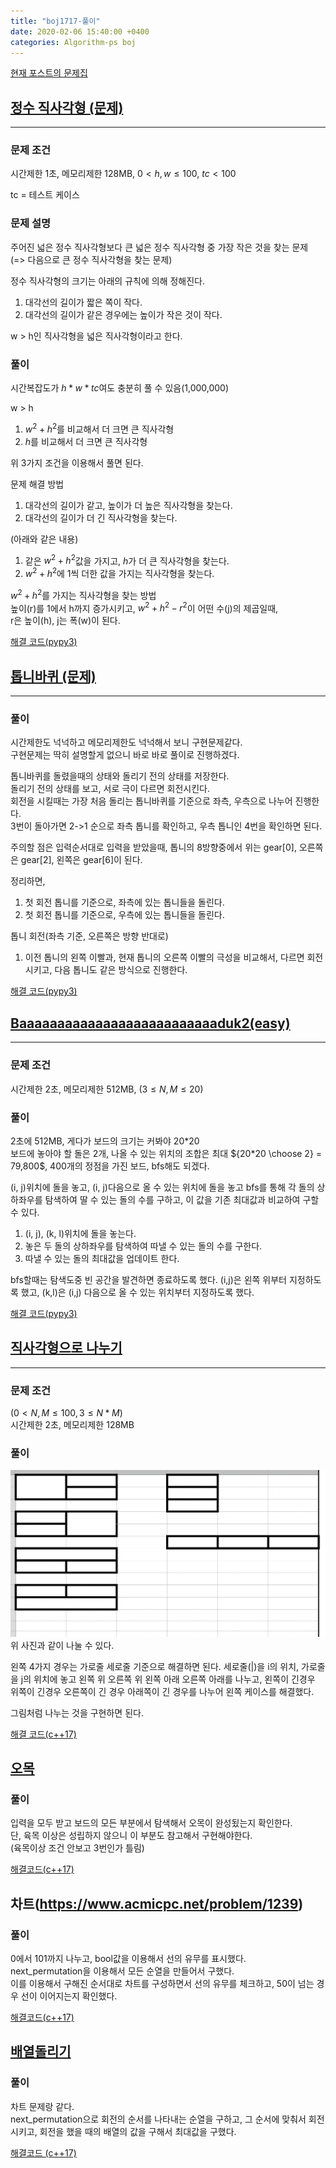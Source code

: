 ```yaml
---
title: "boj1717-풀이"
date: 2020-02-06 15:40:00 +0400
categories: Algorithm-ps boj
---
```

[현재 포스트의 문제집](https://www.acmicpc.net/group/practice/7023/30)

## [정수 직사각형 (문제)](https://www.acmicpc.net/problem/9196)

___

### 문제 조건

시간제한 1초, 메모리제한 128MB, $0 < h, w \le 100$, $tc < 100$

tc = 테스트 케이스

### 문제 설명

주어진 넓은 정수 직사각형보다 큰 넓은 정수 직사각형 중 가장 작은 것을 찾는 문제  
(=> 다음으로 큰 정수 직사각형을 찾는 문제)  

정수 직사각형의 크기는 아래의 규칙에 의해 정해진다.

1. 대각선의 길이가 짧은 쪽이 작다.  
2. 대각선의 길이가 같은 경우에는 높이가 작은 것이 작다.

w > h인 직사각형을 넓은 직사각형이라고 한다.

### 풀이

시간복잡도가 $h * w * tc$여도 충분히 풀 수 있음(1,000,000)

w > h

1. $w^2 + h^2$를 비교해서 더 크면 큰 직사각형
2. $h$를 비교해서 더 크면 큰 직사각형

위 3가지 조건을 이용해서 풀면 된다.  

문제 해결 방법

1. 대각선의 길이가 같고, 높이가 더 높은 직사각형을 찾는다.
2. 대각선의 길이가 더 긴 직사각형을 찾는다.

(아래와 같은 내용)

1. 같은 $w^2+h^2$값을 가지고, $h$가 더 큰 직사각형을 찾는다.
2. $w^2+h^2$에 1씩 더한 값을 가지는 직사각형을 찾는다.

$w^2+h^2$를 가지는 직사각형을 찾는 방법  
높이(r)를 1에서 h까지 증가시키고, $w^2+h^2 - r^2$이 어떤 수(j)의 제곱일때,  
r은 높이(h), j는 폭(w)이 된다.

[해결 코드(pypy3)](http://boj.kr/fcc77c203ec44e45914c5edc74d5118b)

## [톱니바퀴 (문제)](https://www.acmicpc.net/problem/14891)

___

### 풀이

시간제한도 넉넉하고 메모리제한도 넉넉해서 보니 구현문제같다.  
구현문제는 딱히 설명할게 없으니 바로 바로 풀이로 진행하겠다.

톱니바퀴를 돌렸을때의 상태와 돌리기 전의 상태를 저장한다.  
돌리기 전의 상태를 보고, 서로 극이 다르면 회전시킨다.  
회전을 시킬때는 가장 처음 돌리는 톱니바퀴를 기준으로 좌측, 우측으로 나누어 진행한다.  
3번이 돌아가면 2->1 순으로 좌측 톱니를 확인하고, 우측 톱니인 4번을 확인하면 된다.

주의할 점은 입력순서대로 입력을 받았을때, 톱니의 8방향중에서 위는 gear[0], 오른쪽은 gear[2], 왼쪽은 gear[6]이 된다.

정리하면,

1. 첫 회전 톱니를 기준으로, 좌측에 있는 톱니들을 돌린다.
2. 첫 회전 톱니를 기준으로, 우측에 있는 톱니들을 돌린다.

톱니 회전(좌측 기준, 오른쪽은 방향 반대로)

1. 이전 톱니의 왼쪽 이빨과, 현재 톱니의 오른쪽 이빨의 극성을 비교해서, 다르면 회전시키고, 다음 톱니도 같은 방식으로 진행한다.

[해결 코드(pypy3)](http://boj.kr/34b7f097ba004c2a8a547b76b2c4ee91)

## [Baaaaaaaaaaaaaaaaaaaaaaaaaaduk2(easy)](https://www.acmicpc.net/problem/16988)

___

### 문제 조건

시간제한 2초, 메모리제한 512MB, $(3 \le N, M \le 20)$

### 풀이

2초에 512MB, 게다가 보드의 크기는 커봐야 20*20  
보드에 놓아야 할 돌은 2개, 나올 수 있는 위치의 조합은 최대 ${20*20 \choose 2} = 79,800$, 400개의 정점을 가진 보드, bfs해도 되겠다.

(i, j)위치에 돌을 놓고, (i, j)다음으로 올 수 있는 위치에 돌을 놓고 bfs를 통해 각 돌의 상하좌우를 탐색하여 딸 수 있는 돌의 수를 구하고, 이 값을 기존 최대값과 비교하여 구할 수 있다.

1. (i, j), (k, l)위치에 돌을 놓는다.
2. 놓은 두 돌의 상하좌우를 탐색하여 따낼 수 있는 돌의 수를 구한다.
3. 따낼 수 있는 돌의 최대값을 업데이트 한다.

bfs할때는 탐색도중 빈 공간을 발견하면 종료하도록 했다.
(i,j)은 왼쪽 위부터 지정하도록 했고, (k,l)은 (i,j) 다음으로 올 수 있는 위치부터 지정하도록 했다.

[해결 코드(pypy3)](http://boj.kr/61a44bd861254d9aadba8942816f751c)

## [직사각형으로 나누기](https://www.acmicpc.net/problem/1451)

___

### 문제 조건

$(0 < N, M \le 100, 3 \le N*M)$  
시간제한 2초, 메모리제한 128MB

### 풀이

![경우](/assets/images/runBOJ/ps1/1451-1.png)  
위 사진과 같이 나눌 수 있다.

왼쪽 4가지 경우는 가로줄 세로줄 기준으로 해결하면 된다.
세로줄(|)을 i의 위치, 가로줄을 j의 위치에 놓고 왼쪽 위 오른쪽 위 왼쪽 아래 오른쪽 아래를 나누고, 왼쪽이 긴경우 위쪽이 긴경우 오른쪽이 긴 경우 아래쪽이 긴 경우를 나누어 왼쪽 케이스를 해결했다.

그림처럼 나누는 것을 구현하면 된다.

[해결 코드(c++17)](http://boj.kr/f2084d33e6fe46d78841153c32ea46a8)

## [오목](https://www.acmicpc.net/problem/2615)

### 풀이

입력을 모두 받고 보드의 모든 부분에서 탐색해서 오목이 완성됬는지 확인한다.  
단, 육목 이상은 성립하지 않으니 이 부분도 참고해서 구현해야한다.  
(육목이상 조건 안보고 3번인가 틀림)

[해결코드(c++17)](http://boj.kr/94c8de731e63492181a9429859bb348f)

## 차트(https://www.acmicpc.net/problem/1239)

### 풀이

0에서 101까지 나누고, bool값을 이용해서 선의 유무를 표시했다.  
next_permutation을 이용해서 모든 순열을 만들어서 구했다.  
이를 이용해서 구해진 순서대로 차트를 구성하면서 선의 유무를 체크하고, 50이 넘는 경우 선이 이어지는지 확인했다.

[해결코드(c++17)](https://www.acmicpc.net/source/25880313)

## [배열돌리기](https://www.acmicpc.net/problem/17406)

### 풀이

차트 문제랑 같다.  
next_permutation으로 회전의 순서를 나타내는 순열을 구하고, 그 순서에 맞춰서 회전시키고, 회전을 했을 때의 배열의 값을 구해서 최대값을 구했다.

[해결코드 (c++17)](http://boj.kr/de1f15b2e7b543d4b7cee69a21e7c982)